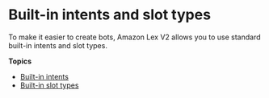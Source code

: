 # Built\-in intents and slot types<a name="built-in"></a>

To make it easier to create bots, Amazon Lex V2 allows you to use standard built\-in intents and slot types\. 

**Topics**
+ [Built\-in intents](howitworks-builtins-intents.md)
+ [Built\-in slot types](howitworks-builtins-slots.md)